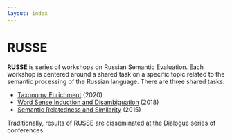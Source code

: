```yaml
---
layout: index
---
```


# RUSSE

**RUSSE** is series of workshops on Russian Semantic Evaluation. Each workshop is centered around a shared task on a specific topic related to the semantic processing of the Russian language. There are three shared tasks:

* [Taxonomy Enrichment](/2020/isa/) (2020)
* [Word Sense Induction and Disambiguation](/2018/wsi/) (2018)
* [Semantic Relatedness and Similarity](/2015/sim/) (2015)

Traditionally, results of RUSSE are disseminated at the [Dialogue](http://www.dialog-21.ru/en/) series of conferences.
